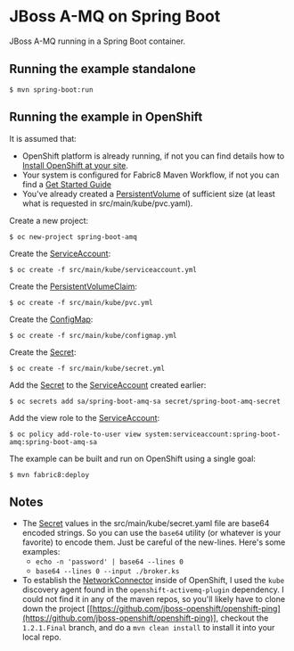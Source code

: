 # JBoss A-MQ on Spring Boot

JBoss A-MQ running in a Spring Boot container.

## Running the example standalone

```
$ mvn spring-boot:run
```

## Running the example in OpenShift

It is assumed that:

- OpenShift platform is already running, if not you can find details how to [Install OpenShift at your site](https://docs.openshift.com/container-platform/3.3/install_config/index.html).
- Your system is configured for Fabric8 Maven Workflow, if not you can find a [Get Started Guide](https://access.redhat.com/documentation/en/red-hat-jboss-middleware-for-openshift/3/single/red-hat-jboss-fuse-integration-services-20-for-openshift/)
- You've already created a [PersistentVolume](https://kubernetes.io/docs/concepts/storage/persistent-volumes/) of sufficient size (at least what is requested in src/main/kube/pvc.yaml).

Create a new project:

```
$ oc new-project spring-boot-amq
```

Create the [ServiceAccount](https://kubernetes.io/docs/tasks/configure-pod-container/configure-service-account/):

```
$ oc create -f src/main/kube/serviceaccount.yml
```

Create the [PersistentVolumeClaim](https://kubernetes.io/docs/concepts/storage/persistent-volumes/#persistentvolumeclaims):

```
$ oc create -f src/main/kube/pvc.yml
```

Create the [ConfigMap](https://kubernetes.io/docs/user-guide/configmap/):

```
$ oc create -f src/main/kube/configmap.yml
```

Create the [Secret](https://kubernetes.io/docs/concepts/configuration/secret/):

```
$ oc create -f src/main/kube/secret.yml
```

Add the [Secret](https://kubernetes.io/docs/concepts/configuration/secret/) to the [ServiceAccount](https://kubernetes.io/docs/tasks/configure-pod-container/configure-service-account/) created earlier:

```
$ oc secrets add sa/spring-boot-amq-sa secret/spring-boot-amq-secret
```

Add the view role to the [ServiceAccount](https://kubernetes.io/docs/tasks/configure-pod-container/configure-service-account/):

```
$ oc policy add-role-to-user view system:serviceaccount:spring-boot-amq:spring-boot-amq-sa
```

The example can be built and run on OpenShift using a single goal:

```
$ mvn fabric8:deploy
```

## Notes

- The [Secret](https://kubernetes.io/docs/concepts/configuration/secret/) values in the src/main/kube/secret.yaml file are base64 encoded strings. So you can use the `base64` utility (or whatever is your favorite) to encode them. Just be careful of the new-lines. Here's some examples:
  - `echo -n 'password' | base64 --lines 0`
  - `base64 --lines 0 --input ./broker.ks`
- To establish the [NetworkConnector](http://activemq.apache.org/networks-of-brokers.html) inside of OpenShift, I used the `kube` discovery agent found in the `openshift-activemq-plugin` dependency. I could not find it in any of the maven repos, so you'll likely have to clone down the project [[https://github.com/jboss-openshift/openshift-ping](https://github.com/jboss-openshift/openshift-ping)], checkout the `1.2.1.Final` branch, and do a `mvn clean install` to install it into your local repo.

